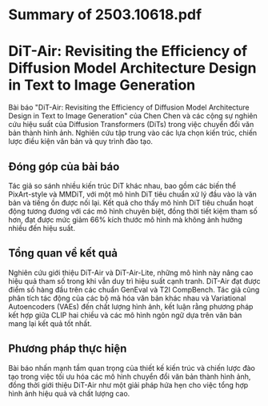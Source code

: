 # Summary of 2503.10618.pdf

# DiT-Air: Revisiting the Efficiency of Diffusion Model Architecture Design in Text to Image Generation

Bài báo "DiT-Air: Revisiting the Efficiency of Diffusion Model Architecture Design in Text to Image Generation" của Chen Chen và các cộng sự nghiên cứu hiệu suất của Diffusion Transformers (DiTs) trong việc chuyển đổi văn bản thành hình ảnh. Nghiên cứu tập trung vào các lựa chọn kiến trúc, chiến lược điều kiện văn bản và quy trình đào tạo.

## Đóng góp của bài báo
Tác giả so sánh nhiều kiến trúc DiT khác nhau, bao gồm các biến thể PixArt-style và MMDiT, với một mô hình DiT tiêu chuẩn xử lý đầu vào là văn bản và tiếng ồn được nối lại. Kết quả cho thấy mô hình DiT tiêu chuẩn hoạt động tương đương với các mô hình chuyên biệt, đồng thời tiết kiệm tham số hơn, đạt được mức giảm 66% kích thước mô hình mà không ảnh hưởng nhiều đến hiệu suất.

## Tổng quan về kết quả
Nghiên cứu giới thiệu DiT-Air và DiT-Air-Lite, những mô hình này nâng cao hiệu quả tham số trong khi vẫn duy trì hiệu suất cạnh tranh. DiT-Air đạt được điểm số hàng đầu trên các chuẩn GenEval và T2I CompBench. Tác giả cũng phân tích tác động của các bộ mã hóa văn bản khác nhau và Variational Autoencoders (VAEs) đến chất lượng hình ảnh, kết luận rằng phương pháp kết hợp giữa CLIP hai chiều và các mô hình ngôn ngữ dựa trên văn bản mang lại kết quả tốt nhất.

## Phương pháp thực hiện
Bài báo nhấn mạnh tầm quan trọng của thiết kế kiến trúc và chiến lược đào tạo trong việc tối ưu hóa các mô hình chuyển đổi văn bản thành hình ảnh, đồng thời giới thiệu DiT-Air như một giải pháp hứa hẹn cho việc tổng hợp hình ảnh hiệu quả và chất lượng cao.

